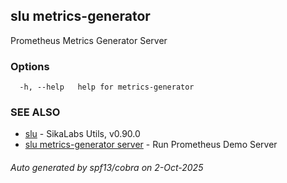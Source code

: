 ## slu metrics-generator

Prometheus Metrics Generator Server

### Options

```
  -h, --help   help for metrics-generator
```

### SEE ALSO

* [slu](slu.md)	 - SikaLabs Utils, v0.90.0
* [slu metrics-generator server](slu_metrics-generator_server.md)	 - Run Prometheus Demo Server

###### Auto generated by spf13/cobra on 2-Oct-2025
